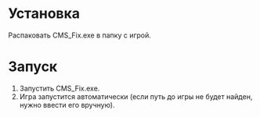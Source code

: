 # Установка
Распаковать CMS_Fix.exe в папку с игрой.
# Запуск
1) Запустить CMS_Fix.exe.
2) Игра запустится автоматически (если путь до игры не будет найден, нужно ввести его вручную).
